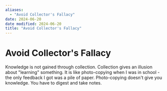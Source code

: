 ```yaml
---
aliases:
  - "Avoid Collector's Fallacy"
date: 2024-06-20
date modified: 2024-06-20
title: "Avoid Collector's Fallacy"
---
```


# Avoid Collector's Fallacy

Knowledge is not gained through collection. Collection gives an illusion about "learning" something. It is like photo-copying when I was in school - the only feedback I got was a pile of paper. Photo-copying doesn't give you knowledge. You have to digest and take notes.
